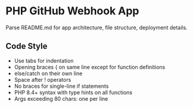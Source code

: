 # PHP GitHub Webhook App

Parse README.md for app architecture, file structure, deployment details.

## Code Style
- Use tabs for indentation
- Opening braces { on same line except for function definitions
- else/catch on their own line
- Space after ! operators
- No braces for single-line if statements
- PHP 8.4+ syntax with type hints on all functions
- Args exceeding 80 chars: one per line
